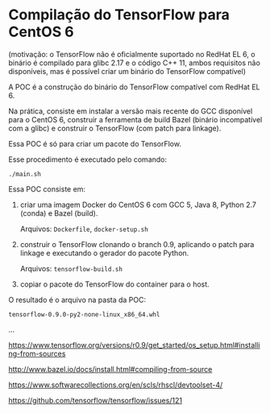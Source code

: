 # Compilação do TensorFlow para CentOS 6

(motivação: o TensorFlow não é oficialmente suportado no RedHat EL 6, o binário é compilado para glibc 2.17 e o código C++ 11, ambos requisitos não disponíveis, mas é possível criar um binário do TensorFlow compatível)

A POC é a construção do binário do TensorFlow compatível com RedHat EL 6.

Na prática, consiste em instalar a versão mais recente do GCC disponível para o CentOS 6, construir a ferramenta de build Bazel (binário incompatível com a glibc) e construir o TensorFlow (com patch para linkage).

Essa POC é só para criar um pacote do TensorFlow.

Esse procedimento é executado pelo comando:

    ./main.sh

Essa POC consiste em:

1. criar uma imagem Docker do CentOS 6 com GCC 5, Java 8, Python 2.7 (conda) e Bazel (build).

    Arquivos: `Dockerfile`, `docker-setup.sh`

2. construir o TensorFlow clonando o branch 0.9, aplicando o patch para linkage e executando o gerador do pacote Python.

    Arquivos: `tensorflow-build.sh`

3. copiar o pacote do TensorFlow do container para o host.

O resultado é o arquivo na pasta da POC:

    tensorflow-0.9.0-py2-none-linux_x86_64.whl

...

https://www.tensorflow.org/versions/r0.9/get_started/os_setup.html#installing-from-sources

http://www.bazel.io/docs/install.html#compiling-from-source

https://www.softwarecollections.org/en/scls/rhscl/devtoolset-4/

https://github.com/tensorflow/tensorflow/issues/121
